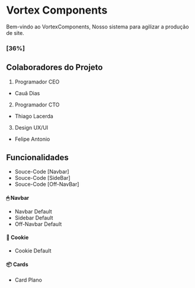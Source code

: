 # Vortex Components

Bem-vindo ao VortexComponents, Nosso sistema para agilizar a produção de site.

### [36%]

## Colaboradores do Projeto

1. Programador CEO
- Cauã Dias

2. Programador CTO
- Thiago Lacerda

3. Design UX/UI
- Felipe Antonio

## Funcionalidades
- Souce-Code [Navbar]
- Souce-Code [SideBar]
- Souce-Code [Off-NavBar]

#### 🖱 Navbar
- Navbar Default
- Sidebar Default
- Off-Navbar Default

#### 🍪 Cookie
- Cookie Default

#### 📦 Cards
- Card Plano
